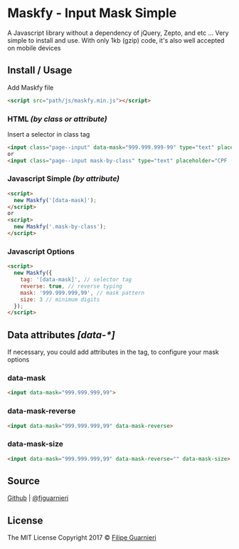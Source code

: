 # Maskfy - Input Mask Simple
A Javascript library without a dependency of jQuery, Zepto, and etc ... Very simple to install and use. With only 1kb (gzip) code, it's also well accepted on mobile devices
## Install / Usage
Add Maskfy file
```html
<script src="path/js/maskfy.min.js"></script>
```
### HTML _(by class or attribute)_
Insert a selector in class tag
```html
<input class="page--input" data-mask="999.999.999-99" type="text" placeholder="CPF (Ex.: 999.999.999-99)">
or
<input class="page--input mask-by-class" type="text" placeholder="CPF (Ex.: 999.999.999-99)">
```
### Javascript Simple _(by attribute)_
```html
<script>
  new Maskfy('[data-mask]');
</script>
or
<script>
  new Maskfy('.mask-by-class');
</script>
```
### Javascript Options
```html
<script>
  new Maskfy({
    tag: '[data-mask]', // selector tag
    reverse: true, // reverse typing
    mask: '999.999.999,99', // mask pattern
    size: 3 // minimum digits
  });
</script>
```
## Data attributes _[data-*]_
If necessary, you could add attributes in the tag, to configure your mask options

### data-mask
```html
<input data-mask="999.999.999,99">
```
### data-mask-reverse
```html
<input data-mask="999.999.999,99" data-mask-reverse>
```
### data-mask-size
```html
<input data-mask="999.999.999,99" data-mask-reverse="" data-mask-size>
```

## Source
[Github](https://github.com/figuarnieri/maskfy) | [@figuarnieri](https://twitter.com/figuarnieri)

## License
The MIT License
Copyright 2017 © [Filipe Guarnieri](https://figuarnieri.github.io/)